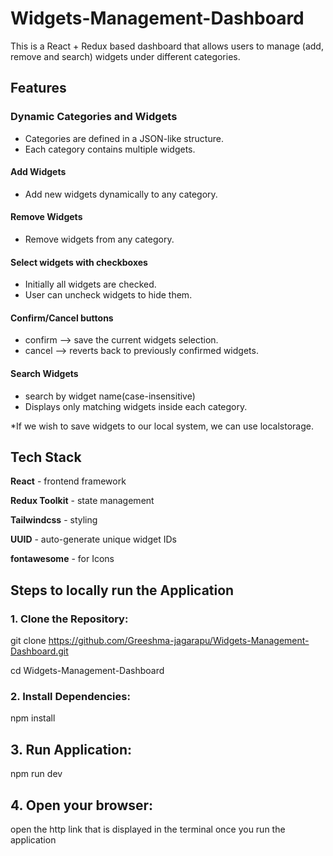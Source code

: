 # Widgets-Management-Dashboard
This is a React + Redux based dashboard that allows users to manage (add, remove and search) widgets under different categories.

## Features

### Dynamic Categories and Widgets
- Categories are defined in a JSON-like structure.
- Each category contains multiple widgets.

#### Add Widgets
- Add new widgets dynamically to any category.

#### Remove Widgets
- Remove widgets from any category.

#### Select widgets with checkboxes
- Initially all widgets are checked.
- User can uncheck widgets to hide them.

#### Confirm/Cancel buttons
- confirm --> save the current widgets selection.
- cancel --> reverts back to previously confirmed widgets.

#### Search Widgets
- search by widget name(case-insensitive)
- Displays only matching widgets inside each category.

*If we wish to save widgets to our local system, we can use localstorage.

## Tech Stack

**React** - frontend framework

**Redux Toolkit** - state management

**Tailwindcss** - styling

**UUID** - auto-generate unique widget IDs

**fontawesome** - for Icons

## Steps to locally run the Application

### 1. Clone the Repository:
git clone https://github.com/Greeshma-jagarapu/Widgets-Management-Dashboard.git

cd Widgets-Management-Dashboard

### 2. Install Dependencies:
npm install

## 3. Run Application:
npm run dev

## 4. Open your browser:
open the http link that is displayed in the terminal once you run the application
